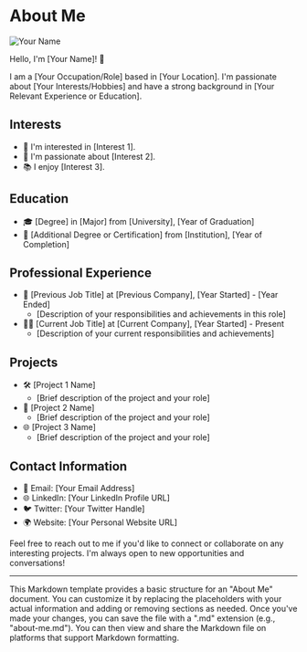 # About Me

![Your Name](link-to-your-profile-picture.jpg)

Hello, I'm [Your Name]! 👋

I am a [Your Occupation/Role] based in [Your Location]. I'm passionate about [Your Interests/Hobbies] and have a strong background in [Your Relevant Experience or Education]. 

## Interests

- 🌱 I'm interested in [Interest 1].
- 🚀 I'm passionate about [Interest 2].
- 📚 I enjoy [Interest 3].

## Education

- 🎓 [Degree] in [Major] from [University], [Year of Graduation]
- 📖 [Additional Degree or Certification] from [Institution], [Year of Completion]

## Professional Experience

- 👔 [Previous Job Title] at [Previous Company], [Year Started] - [Year Ended]
  - [Description of your responsibilities and achievements in this role]
- 👨‍💼 [Current Job Title] at [Current Company], [Year Started] - Present
  - [Description of your current responsibilities and achievements]

## Projects

- 🛠️ [Project 1 Name]
  - [Brief description of the project and your role]
- 💼 [Project 2 Name]
  - [Brief description of the project and your role]
- 🌐 [Project 3 Name]
  - [Brief description of the project and your role]

## Contact Information

- 📧 Email: [Your Email Address]
- 🌐 LinkedIn: [Your LinkedIn Profile URL]
- 🐦 Twitter: [Your Twitter Handle]
- 🌍 Website: [Your Personal Website URL]

Feel free to reach out to me if you'd like to connect or collaborate on any interesting projects. I'm always open to new opportunities and conversations!

---

This Markdown template provides a basic structure for an "About Me" document. You can customize it by replacing the placeholders with your actual information and adding or removing sections as needed. Once you've made your changes, you can save the file with a ".md" extension (e.g., "about-me.md"). You can then view and share the Markdown file on platforms that support Markdown formatting.
